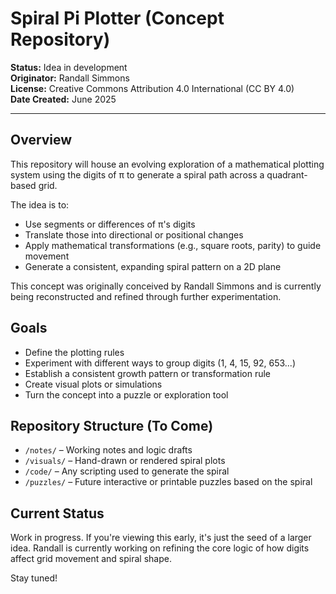 # Spiral Pi Plotter (Concept Repository)

**Status:** Idea in development  
**Originator:** Randall Simmons  
**License:** Creative Commons Attribution 4.0 International (CC BY 4.0)  
**Date Created:** June 2025

---

## Overview

This repository will house an evolving exploration of a mathematical plotting system using the digits of π to generate a spiral path across a quadrant-based grid.

The idea is to:
- Use segments or differences of π's digits
- Translate those into directional or positional changes
- Apply mathematical transformations (e.g., square roots, parity) to guide movement
- Generate a consistent, expanding spiral pattern on a 2D plane

This concept was originally conceived by Randall Simmons and is currently being reconstructed and refined through further experimentation.

## Goals

- Define the plotting rules
- Experiment with different ways to group digits (1, 4, 15, 92, 653...)
- Establish a consistent growth pattern or transformation rule
- Create visual plots or simulations
- Turn the concept into a puzzle or exploration tool

## Repository Structure (To Come)

- `/notes/` – Working notes and logic drafts
- `/visuals/` – Hand-drawn or rendered spiral plots
- `/code/` – Any scripting used to generate the spiral
- `/puzzles/` – Future interactive or printable puzzles based on the spiral

## Current Status

Work in progress. If you're viewing this early, it's just the seed of a larger idea. Randall is currently working on refining the core logic of how digits affect grid movement and spiral shape.

Stay tuned!
